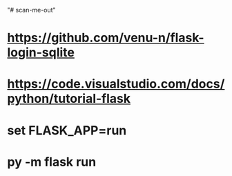 "# scan-me-out" 
# https://github.com/venu-n/flask-login-sqlite
# https://code.visualstudio.com/docs/python/tutorial-flask
# set FLASK_APP=run
# py -m flask run